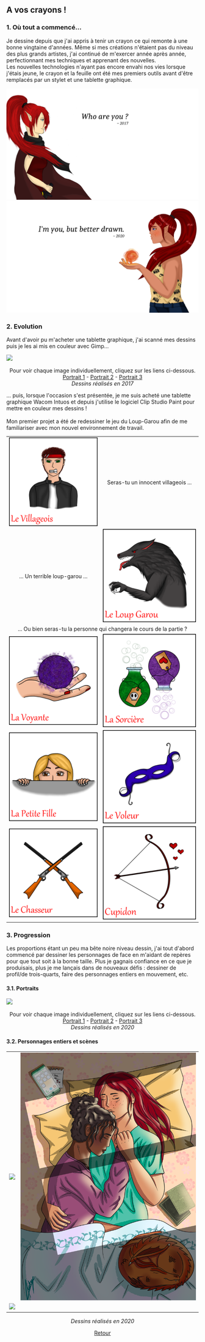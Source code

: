 ## A vos crayons !

### 1. Où tout a commencé...

Je dessine depuis que j'ai appris à tenir un crayon ce qui remonte à une bonne vingtaine d'années. Même si mes créations n'étaient pas du niveau des plus grands artistes, j'ai 
continué de m'exercer année après année, perfectionnant mes techniques et apprenant des nouvelles.
<br>
Les nouvelles technologies n'ayant pas encore envahi nos vies lorsque j'étais jeune, le crayon et la feuille ont été mes premiers outils avant d'être remplacés par un stylet et une tablette graphique.

<a href="/images/graphique/past_v1.png"><img src="images/graphique/past_v1.png"/></a>
<a href="/images/graphique/future_v1.png"><img src="images/graphique/future_v1.png"/></a>

### 2. Evolution

Avant d'avoir pu m'acheter une tablette graphique, j'ai scanné mes dessins puis je les ai mis en couleur avec Gimp...

<a href="images/graphique/portrait2017.png"><img src="images/graphique/portrait2017.png"/></a>

<p align="center">
  Pour voir chaque image individuellement, cliquez sur les liens ci-dessous.<br>
  <a href="/images/graphique/sirène_bleu.png">Portrait 1</a> - <a href="/images/graphique/enora.png">Portrait 2</a> - <a href="/images/graphique/personnage.png">Portrait 3</a>
<br>
  <i>Dessins réalisés en 2017</i>
</p>

... puis, lorsque l'occasion s'est présentée, je me suis acheté une tablette graphique Wacom Intuos et depuis j'utilise le logiciel Clip Studio Paint pour mettre en couleur 
mes dessins !
<br><br>
Mon premier projet a été de redessiner le jeu du Loup-Garou afin de me familiariser avec mon nouvel environnement de travail.

<table>
  <tr>
    <td><a href="/images/graphique/loug_garou/villageois.png"><img src="images/graphique/loup_garou/villageois.png"/></a></td>
    <td style="text-align:center">Seras-tu un innocent villageois ...</td>
  </tr>
  <tr>
    <td style="text-align:center">... Un terrible loup-garou ...</td>
    <td><a href="/images/graphique/loug_garou/loup_garou.png"><img src="images/graphique/loup_garou/loup_garou.png"/></a></td>
  </tr>
  <tr>
    <td style="text-align:center" colspan="2">... Ou bien seras-tu la personne qui changera le cours de la partie ?</td>
  </tr>
  <tr>
    <td><a href="/images/graphique/loug_garou/voyante.png"><img src="images/graphique/loup_garou/voyante.png"/></a></td>
    <td><a href="/images/graphique/loug_garou/sorciere.png"><img src="images/graphique/loup_garou/sorciere.png"/></a></td>
  </tr>
  <tr>
    <td><a href="/images/graphique/loug_garou/petite_fille.png"><img src="images/graphique/loup_garou/petite_fille.png"/></a></td>
    <td><a href="/images/graphique/loug_garou/voleur.png"><img src="images/graphique/loup_garou/voleur.png"/></a></td>
  </tr>
  <tr>
    <td><a href="/images/graphique/loug_garou/chasseur.png"><img src="images/graphique/loup_garou/chasseur.png"/></a></td>
    <td><a href="/images/graphique/loug_garou/cupidon.png"><img src="images/graphique/loup_garou/cupidon.png"/></a></td>
  </tr>
</table>

### 3. Progression

Les proportions étant un peu ma bête noire niveau dessin, j'ai tout d'abord commencé par dessiner les personnages de face en m'aidant de repères pour que tout soit à la bonne taille. Plus je gagnais confiance en ce que je produisais, plus je me lançais dans de nouveaux défis : dessiner de profil/de trois-quarts, faire des personnages entiers en mouvement, etc.

#### 3.1. Portraits

<a href="images/graphique/portrait2020.png"><img src="images/graphique/portrait2020.png"/></a>

<p align="center">
  Pour voir chaque image individuellement, cliquez sur les liens ci-dessous.<br>
  <a href="/images/graphique/portrait_1.png">Portrait 1</a> - <a href="/images/graphique/portrait_3_v2.png">Portrait 2</a> - <a href="/images/graphique/portrait_4.png">Portrait 3</a>
<br>
  <i>Dessins réalisés en 2020</i>
</p>

#### 3.2. Personnages entiers et scènes

<table>
  <tr>
    <td><a href="/images/graphique/personnage_1_bg_v3.png"><img src="images/graphique/personnage_1_bg_v3.png"/></a></td>
    <td><a href="/images/graphique/wynn_et_eireen.png"><img src="images/graphique/wynn_et_eireen.png"/></a></td>
  </tr>
  <tr>
    <td colspan="2"><a href="/images/graphique/scene_v4_bg_nature.png"><img src="images/graphique/scene_v4_bg_nature.png"/></a></td>
  </tr>
</table>

<p align="center">
  <i>Dessins réalisés en 2020</i>
</p>

<p align="center">
<a href="audreydeck.github.io">Retour</a>
</p>
